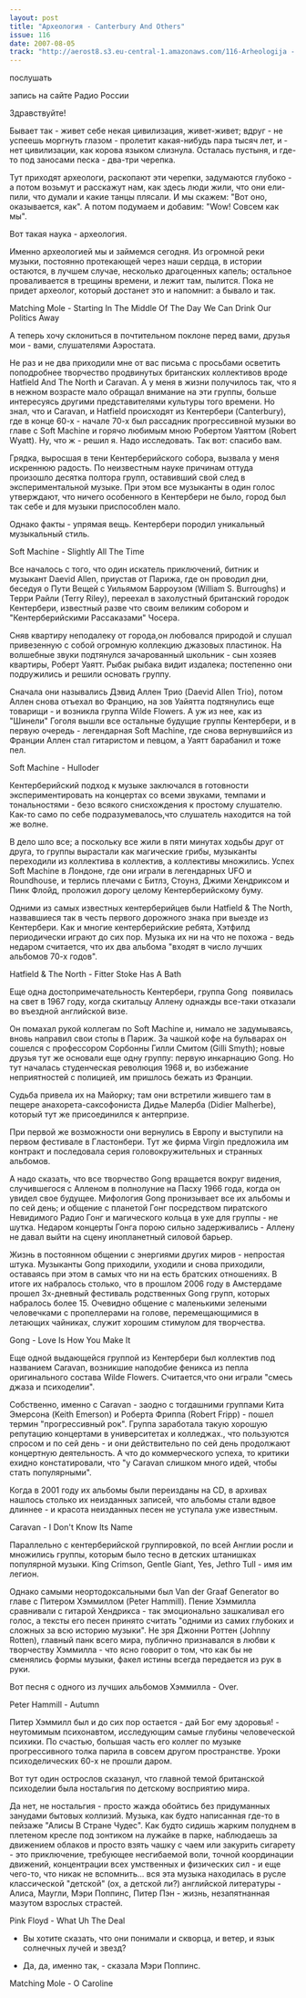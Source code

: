 ```yaml
---
layout: post
title: "Археология - Canterbury And Others"
issue: 116
date: 2007-08-05
track: "http://aerost8.s3.eu-central-1.amazonaws.com/116-Arheologija - Canterbury And Others.mp3"
---
```


послушать

запись на сайте Радио России

Здравствуйте!

Бывает так - живет себе некая цивилизация, живет-живет; вдруг - не успеешь моргнуть глазом - пролетит какая-нибудь пара тысяч лет, и - нет цивилизации, как корова языком слизнула. Осталась пустыня, и где-то под заносами песка - два-три черепка.

Тут приходят археологи, раскопают эти черепки, задумаются глубоко - а потом возьмут и расскажут нам, как здесь люди жили, что они ели-пили, что думали и какие танцы плясали. И мы скажем: "Вот оно, оказывается, как". А потом подумаем и добавим: "Wow! Совсем как мы".

Вот такая наука - археология.

Именно археологией мы и займемся сегодня. Из огромной реки музыки, постоянно протекающей через наши сердца, в истории остаются, в лучшем случае, несколько драгоценных капель; остальное проваливается в трещины времени, и лежит там, пылится. Пока не придет археолог, который достанет это и напомнит: а бывало и так.

Matching Mole - Starting In The Middle Of The Day We Can Drink Our Politics Away

А теперь хочу склониться в почтительном поклоне перед вами, друзья мои - вами, слушателями Аэростата.

Не раз и не два приходили мне от вас письма с просьбами осветить поподробнее творчество продвинутых британских коллективов вроде Hatfield And The North и Caravan. А у меня в жизни получилось так, что я в нежном возрасте мало обращал внимание на эти группы, больше интересуясь другими представителями культуры того времени. Но знал, что и Caravan, и Hatfield происходят из Кентербери (Canterbury), где в конце 60-х - начале 70-х был рассадник прогрессивной музыки во главе с Soft Machine и горячо любимым мною Робертом Уаяттом (Robert Wyatt). Ну, что ж - решил я. Надо исследовать. Так вот: спасибо вам.

Грядка, выросшая в тени Кентерберийского собора, вызвала у меня искреннюю радость. По неизвестным науке причинам оттуда произошло десятка полтора групп, оставивший свой след в экспериментальной музыке. При этом все музыканты в один голос утверждают, что ничего особенного в Кентербери не было, город был так себе и для музыки приспособлен мало.

Однако факты - упрямая вещь. Кентербери породил уникальный музыкальный стиль.

Soft Machine - Slightly All The Time

Все началось с того, что один искатель приключений, битник и музыкант Daevid Allen, приустав от Парижа, где он проводил дни, беседуя о Пути Вещей с Уильямом Барроузом (William S. Burroughs) и Терри Райли (Terry Riley), переехал в захолустный британский городок Кентербери, известный разве что своим великим собором и "Кентерберийскими Рассаказами" Чосера.

Сняв квартиру неподалеку от города,он любовался природой и слушал привезенную с собой огромную коллекцию джазовых пластинок. На волшебные звуки подтянулся зачарованный школьник - сын хозяев квартиры, Роберт Уаятт. Рыбак рыбака видит издалека; постепенно они подружились и решили основать группу.

Сначала они назывались Дэвид Аллен Трио (Daevid Allen Trio), потом Аллен снова отъехал во Францию, на зов Уайятта подтянулись еще товарищи - и возникла группа Wilde Flowers. А уж из нее, как из "Шинели" Гоголя вышли все остальные будущие группы Кентербери, и в первую очередь - легендарная Soft Machine, где снова вернувшийся из Франции Аллен стал гитаристом и певцом, а Уаятт барабанил и тоже пел.

Soft Machine - Hulloder

Кентерберийский подход к музыке заключался в готовности экспериментировать на концертах со всеми звуками, темпами и тональностями - безо всякого снисхождения к простому слушателю. Как-то само по себе подразумевалось,что слушатель находится на той же волне.

В дело шло все; а поскольку все жили в пяти минутах ходьбы друг от друга, то группы вырастали как магические грибы, музыканты переходили из коллектива в коллектив, а коллективы множились. Успех Soft Machine в Лондоне, где они играли в легендарных UFO и Roundhouse, и терлись плечами с Битлз, Стоунз, Джими Хендриксом и Пинк Флойд, проложил дорогу целому Кентерберийскому буму.

Одними из самых известных кентерберийцев были Hatfield & The North, назвавшиеся так в честь первого дорожного знака при выезде из Кентербери. Как и многие кентерберийские ребята, Хэтфилд периодически играют до сих пор. Музыка их ни на что не похожа - ведь недаром считается, что их два альбома "входят в число лучших альбомов 70-х годов".

Hatfield & The North - Fitter Stoke Has A Bath

Еще одна достопримечательность Кентербери, группа Gong  появилась на свет в 1967 году, когда скитальцу Аллену однажды все-таки отказали во въездной английской визе.

Он помахал рукой коллегам по Soft Machine и, нимало не задумываясь, вновь направил свои стопы в Париж. За чашкой кофе на бульварах он сошелся с профессором Сорбонны Гилли Смитом (Gilli Smyth); новые друзья тут же основали еще одну группу: первую инкарнацию Gong. Но тут началась студенческая революция 1968 и, во избежание неприятностей с полицией, им пришлось бежать из Франции.

Судьба привела их на Майорку; там они встретили жившего там в пещере анахорета-саксофониста Дидье Малерба (Didier Malherbe), который тут же присоединился к антерпризе.

При первой же возможности они вернулись в Европу и выступили на первом фестивале в Гластонбери. Тут же фирма Virgin предложила им контракт и последовала серия головокружительных и странных альбомов.

А надо сказать, что все творчество Gong вращается вокруг видения, случившегося с Алленом в полнолуние на Пасху 1966 года, когда он увидел свое будущее. Мифология Gong пронизывает все их альбомы и по сей день; и общение с планетой Гонг посредством пиратского Невидимого Радио Гонг и магического кольца в ухе для группы - не шутка. Недаром концерты Гонга порою сильно задерживались - Аллену не давал выйти на сцену инопланетный силовой барьер.

Жизнь в постоянном общении с энергиями других миров - непростая штука. Музыканты Gong приходили, уходили и снова приходили, оставаясь при этом в самых что ни на есть братских отношениях. В итоге их набралось столько, что в прошлом 2006 году в Амстердаме прошел 3х-дневный фестиваль родственных Gong групп, которых набралось более 15. Очевидно общение с маленькими зелеными человечками с пропеллерами на голове, перемещающимися в летающих чайниках, служит хорошим стимулом для творчества.

Gong - Love Is How You Make It

Еще одной выдающейся группой из Кентербери был коллектив под названием Caravan, возникшие наподобие феникса из пепла оригинального состава Wilde Flowers. Считается,что они играли "смесь джаза и психоделии".

Собственно, именно с Caravan - заодно с тогдашними группами Кита Эмерсона (Keith Emerson) и Роберта Фриппа (Robert Fripp) - пошел термин "прогрессивный рок". Группа заработала такую хорошую репутацию концертами в университетах и колледжах., что пользуются спросом и по сей день - и они действительно по сей день продолжают концертную деятельность. А что до коммерческого успеха, то критики ехидно констатировали, что "у Caravan слишком много идей, чтобы стать популярными".

Когда в 2001 году их альбомы были переизданы на CD, в архивах нашлось столько их неизданных записей, что альбомы стали вдвое длиннее - и красота неизданных песен не уступала уже известным.

Caravan - I Don't Know Its Name

Параллельно с кентерберийской группировкой, по всей Англии росли и множились группы, которым было тесно в детских штанишках популярной музыки. King Crimson, Gentle Giant, Yes, Jethro Tull - имя им легион.

Однако самыми неортодоксальными был Van der Graaf Generator во главе с Питером Хэммиллом (Peter Hammill). Пение Хэммилла сравнивали с гитарой Хендрикса - так эмоционально зашкаливал его голос, а тексты его песен принято считать "одними из самих глубоких и сложных за всю историю музыки". Не зря Джонни Роттен (Johnny Rotten), главный панк всего мира, публично признавался в любви к творчеству Хэммилла - что ясно говорит о том, что как бы не сменялись формы музыки, факел истины всегда передается из рук в руки.

Вот песня с одного из лучших альбомов Хэммилла - Over.

Peter Hammill - Autumn

Питер Хэммилл был и до сих пор остается - дай Бог ему здоровья! - неутомимым психонавтом, исследующим самые глубины человеческой психики. По счастью, большая часть его коллег по музыке прогрессивного толка парила в совсем другом пространстве. Уроки психоделических 60-х не прошли даром.

Вот тут один острослов сказанул, что главной темой британской психоделии была ностальгия по детскому восприятию мира.

Да нет, не ностальгия - просто жажда обойтись без придуманных занудами бытовых коллизий. Музыка, как будто написанная где-то в пейзаже "Алисы В Стране Чудес". Как будто сидишь жарким полуднем в плетеном кресле под зонтиком на лужайке в парке, наблюдаешь за движением облаков и просто взять чашку с чаем или закурить сигарету - это приключение, требующее несгибаемой воли, точной координации движений, концентрации всех умственных и физических сил - и еще чего-то, что никак не вспомнить... вся эта музыка находилась в русле классической "детской" (ох, а детской ли?) английской литературы - Алиса, Маугли, Мэри Поппинс, Питер Пэн - жизнь, незапятнанная мазутом взрослых страстей.

Pink Floyd - What Uh The Deal

- Вы хотите сказать, что они понимали и скворца, и ветер, и язык солнечных лучей и звезд?

- Да, да, именно так, - сказала Мэри Поппинс.

Matching Mole - O Caroline
